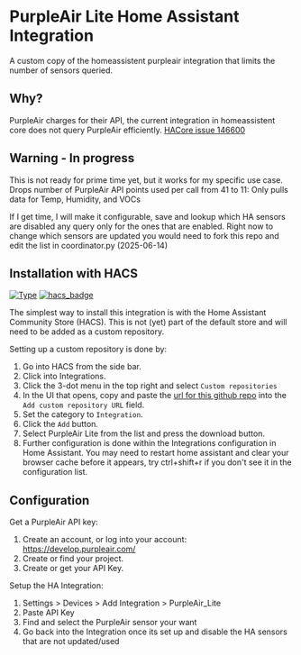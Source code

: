 # PurpleAir Lite Home Assistant Integration

A custom copy of the homeassistent purpleair integration that limits the number of sensors queried.

## Why?

PurpleAir charges for their API, the current integration in homeassistent core does not query PurpleAir efficiently.
[HACore issue 146600](https://github.com/home-assistant/core/issues/146600)


## Warning - In progress

This is not ready for prime time yet, but it works for my specific use case.
Drops number of PurpleAir API points used per call from 41 to 11:
Only pulls data for Temp, Humidity, and VOCs

If I get time, I will make it configurable, save and lookup which HA sensors are disabled any query only for the ones that are enabled.
Right now to change which sensors are updated you would need to fork this repo and edit the list in coordinator.py
(2025-06-14)


## Installation with HACS

[![Type](https://img.shields.io/badge/Type-Custom_Component-orange.svg)](https://github.com/dlarrick/hass-kumo) [![hacs_badge](https://img.shields.io/badge/HACS-Default-orange.svg)](https://github.com/custom-components/hacs)

The simplest way to install this integration is with the Home Assistant Community Store (HACS). This is not (yet) part of the default store and will need to be added as a custom repository.

Setting up a custom repository is done by:

1. Go into HACS from the side bar.
2. Click into Integrations.
3. Click the 3-dot menu in the top right and select `Custom repositories`
4. In the UI that opens, copy and paste the [url for this github repo](https://github.com/Jasonbluefire/ha-cc-purpleair_lite) into the `Add custom repository URL` field.
5. Set the category to `Integration`.
6. Click the `Add` button.
7. Select PurpleAir Lite from the list and press the download button. 
8. Further configuration is done within the Integrations configuration in Home Assistant. You may need to restart home assistant and clear your browser cache before it appears, try ctrl+shift+r if you don't see it in the configuration list.


## Configuration

Get a PurpleAir API key:

1. Create an account, or log into your account: https://develop.purpleair.com/
2. Create or find your project.
3. Create or get your API Key.

Setup the HA Integration:

1. Settings > Devices > Add Integration > PurpleAir_Lite
2. Paste API Key
3. Find and select the PurpleAir sensor your want
4. Go back into the Integration once its set up and disable the HA sensors that are not updated/used